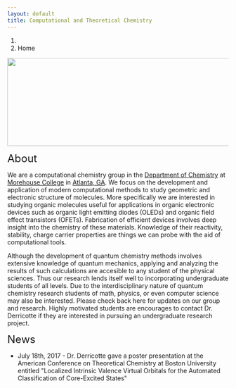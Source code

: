 ```yaml
---
layout: default
title: Computational and Theoretical Chemistry
---
```


<ol class="breadcrumb">
  <li><a href="/"><i class="fa fa-home"></i></a></li>
  <li class="active">Home</li>
</ol>


<img src="{{ site.baseurl }}/images/Website_banner.png" style="width:757.01px;height:200.36px;">

<font size="5">About</font>

We are a computational chemistry group in the <a href="http://www.morehouse.edu/academics/chem/">Department of Chemistry</a> at <a href="http://morehouse.edu">Morehouse College</a> in <a href="https://www.google.com/maps/place/Atlanta,+GA/@33.7676338,-84.560694,11z/data=!3m1!4b1!4m5!3m4!1s0x88f5045d6993098d:0x66fede2f990b630b!8m2!3d33.7489954!4d-84.3879824">Atlanta, GA</a>. We focus on the development and application of modern computational methods to study geometric and electronic structure of molecules. More specifically we are interested in studying organic molecules useful for applications in organic electronic devices such as organic light emitting diodes (OLEDs) and organic field effect transistors (OFETs). Fabrication of efficient devices involves deep insight into the chemistry of these materials. Knowledge of their reactivity, stability, charge carrier properties are things we can probe with the aid of computational tools.  

Although the development of quantum chemistry methods involves extensive knowledge of quantum mechanics, applying and analyzing the results of such calculations are accesible to any student of the physical sciences. Thus our research lends itself well to incorporating undergraduate students of all levels. Due to the interdisciplinary nature of quantum chemistry research students of math, physics, or even computer science may also be interested. Please check back here for updates on our group and research. Highly motivated students are encourages to contact Dr. Derricotte if they are interested in pursuing an undergraduate research project. 

<font size="5">News</font>
<ul>
  <li>July 18th, 2017 - Dr. Derricotte gave a poster presentation at the American Conference on Theoretical Chemistry at Boston University entitled &quot;Localized Intrinsic Valence Virtual Orbitals for the Automated Classification of Core-Excited States&quot;</li>
</ul>
